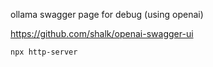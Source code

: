 ollama swagger page for debug (using openai)

https://github.com/shalk/openai-swagger-ui

```
npx http-server

```
